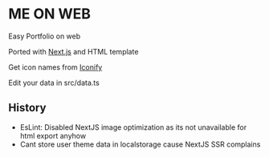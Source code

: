 # ME ON WEB 
Easy Portfolio on web

Ported with [Next.js](https://nextjs.org/) and HTML template

Get icon names from [Iconify](https://icon-sets.iconify.design/)

Edit your data in src/data.ts

## History

- EsLint: Disabled NextJS image optimization as its not unavailable for html export anyhow
- Cant store user theme data in localstorage cause NextJS SSR complains
